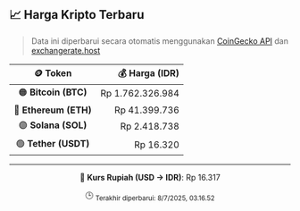 

<!-- HARGA_KRIPTO -->
## 📈 Harga Kripto Terbaru

> Data ini diperbarui secara otomatis menggunakan [CoinGecko API](https://www.coingecko.com/) dan [exchangerate.host](https://exchangerate.host/)

<div align="center">

| 🪙 Token | 💰 Harga (IDR) |
|:------:|---------------:|
| 🟠 **Bitcoin (BTC)**   | Rp 1.762.326.984 |
| 🔵 **Ethereum (ETH)**  | Rp 41.399.736 |
| 🟣 **Solana (SOL)**    | Rp 2.418.738 |
| 🟢 **Tether (USDT)**   | Rp 16.320 |

---

💱 **Kurs Rupiah (USD → IDR)**: Rp 16.317

🕒 <sub>Terakhir diperbarui: 8/7/2025, 03.16.52</sub>

</div>
<!-- /HARGA_KRIPTO -->